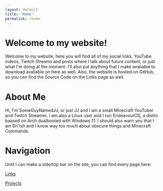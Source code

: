 ```yaml
---
layout: default
title: "Home"
permalink: /home
---
```

# Welcome to my website!
Welcome to my website, here you will find all of my social links, YouTube videos, Twitch Streams and posts where I talk about future content, or just what I'm doing at the moment. I'll also put anything that I make avaliable to download avaliable on here as well. Also, the website is hosted on GitHub, so you can find the Source Code on the Links page as well.
# About Me
Hi, I'm SomeGuyNamedJJ, or just JJ and I am a small Minecraft YouTuber and Twitch Streamer. I am also a Linux user and I run EndeavourOS, a distro baased on Arch dualbooted with Windows 11. I should also warn you that I am Bri'ish and I know way too much about obscure things and Minecraft Commands.
# Navigation
Until I can make a side/top bar on the site, you can find every page here:

[Links](links)

[Projects](projects)
